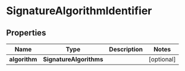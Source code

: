 

# SignatureAlgorithmIdentifier


## Properties

| Name | Type | Description | Notes |
|------------ | ------------- | ------------- | -------------|
|**algorithm** | **SignatureAlgorithms** |  |  [optional] |



